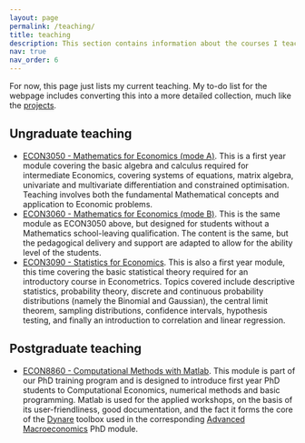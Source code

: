 ```yaml
---
layout: page
permalink: /teaching/
title: teaching
description: This section contains information about the courses I teach.
nav: true
nav_order: 6
---
```


For now, this page just lists my current teaching. My to-do list for the webpage includes converting this into a more detailed collection, much like the [projects](https://sylvain-barde.github.io/projects).

## Ungraduate teaching

- [ECON3050 - Mathematics for Economics (mode A)](https://www.kent.ac.uk/courses/modules/module/ECON3050). This is a first year module covering the basic algebra and calculus required for intermediate Economics, covering systems of equations, matrix algebra, univariate and multivariate differentiation and constrained optimisation. Teaching involves both the fundamental Mathematical concepts and application to Economic problems.
- [ECON3060 - Mathematics for Economics (mode B)](https://www.kent.ac.uk/courses/modules/module/ECON3060). This is the same module as ECON3050 above, but designed for students without a Mathematics school-leaving qualification. The content is the same, but the pedagogical delivery and support are adapted to allow for the ability level of the students.
- [ECON3090 - Statistics for Economics](https://www.kent.ac.uk/courses/modules/module/ECON3090). This is also a first year module, this time covering the basic statistical theory required for an introductory course in Econometrics. Topics covered include descriptive statistics, probability theory, discrete and continuous probability distributions (namely the Binomial and Gaussian), the central limit theorem, sampling distributions, confidence intervals, hypothesis testing, and finally an introduction to correlation and linear regression.

## Postgraduate teaching

- [ECON8860 - Computational Methods with Matlab](https://www.kent.ac.uk/courses/modules/module/ECON8860). This module is part of our PhD training program and is designed to introduce first year PhD students to Computational Economics, numerical methods and basic programming. Matlab is used for the applied workshops, on the basis of its user-friendliness, good documentation, and the fact it forms the core of the [Dynare](https://www.dynare.org/) toolbox used in the corresponding [Advanced Macroeconomics](https://www.kent.ac.uk/courses/modules/module/ECON8810) PhD module.
